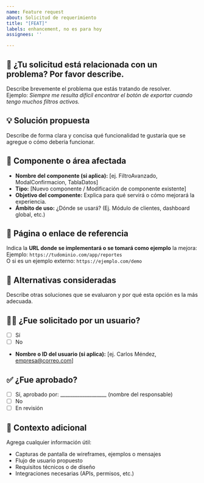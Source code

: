 ```yaml
---
name: Feature request
about: Solicitud de requerimiento
title: "[FEAT]"
labels: enhancement, no es para hoy
assignees: ''

---
```


<!---
¡Gracias por proponer una nueva funcionalidad! Completa esta plantilla para que podamos evaluarla y priorizarla correctamente.
-->

## 🎯 ¿Tu solicitud está relacionada con un problema? Por favor describe.

Describe brevemente el problema que estás tratando de resolver.  
Ejemplo: *Siempre me resulta difícil encontrar el botón de exportar cuando tengo muchos filtros activos.*

## 💡 Solución propuesta

Describe de forma clara y concisa qué funcionalidad te gustaría que se agregue o cómo debería funcionar.

## 🧩 Componente o área afectada

- **Nombre del componente (si aplica):** [ej. FiltroAvanzado, ModalConfirmacion, TablaDatos]
- **Tipo:** [Nuevo componente / Modificación de componente existente]
- **Objetivo del componente:** Explica para qué servirá o cómo mejorará la experiencia.
- **Ámbito de uso:** ¿Dónde se usará? (Ej. Módulo de clientes, dashboard global, etc.)

## 🔗 Página o enlace de referencia

Indica la **URL donde se implementará o se tomará como ejemplo** la mejora:  
Ejemplo: `https://tudominio.com/app/reportes`  
O si es un ejemplo externo: `https://ejemplo.com/demo`

## 🔄 Alternativas consideradas

Describe otras soluciones que se evaluaron y por qué esta opción es la más adecuada.

## 🧑‍💼 ¿Fue solicitado por un usuario?

- [ ] Sí
- [ ] No
- **Nombre o ID del usuario (si aplica):** [ej. Carlos Méndez, empresa@correo.com]

## ✅ ¿Fue aprobado?

- [ ] Sí, aprobado por: ___________________ (nombre del responsable)
- [ ] No
- [ ] En revisión

## 📎 Contexto adicional

Agrega cualquier información útil:
- Capturas de pantalla de wireframes, ejemplos o mensajes
- Flujo de usuario propuesto
- Requisitos técnicos o de diseño
- Integraciones necesarias (APIs, permisos, etc.)

